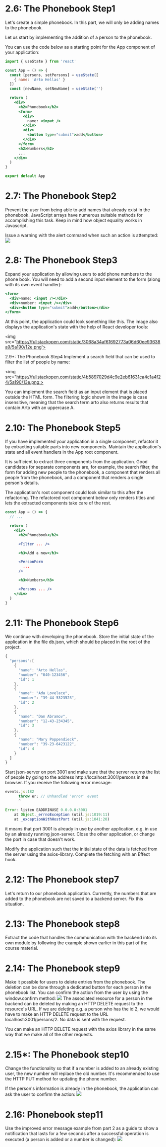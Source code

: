 # 2.6: The Phonebook Step1

Let's create a simple phonebook. In this part, we will only be adding names to the phonebook.

Let us start by implementing the addition of a person to the phonebook.

You can use the code below as a starting point for the App component of your application:

```jsx
import { useState } from 'react'

const App = () => {
  const [persons, setPersons] = useState([
    { name: 'Arto Hellas' }
  ]) 
  const [newName, setNewName] = useState('')

  return (
    <div>
      <h2>Phonebook</h2>
      <form>
        <div>
          name: <input />
        </div>
        <div>
          <button type="submit">add</button>
        </div>
      </form>
      <h2>Numbers</h2>
      ...
    </div>
  )
}

export default App
```
# 2.7: The Phonebook Step2

Prevent the user from being able to add names that already exist in the phonebook. JavaScript arrays have numerous suitable methods for accomplishing this task. Keep in mind how object equality works in Javascript.

Issue a warning with the alert command when such an action is attempted:
<img src='https://fullstackopen.com/static/d5be58590c1460090cb1c87adf201886/5a190/11e.png'>


# 2.8: The Phonebook Step3
Expand your application by allowing users to add phone numbers to the phone book. You will need to add a second input element to the form (along with its own event handler):
```jsx
<form>
  <div>name: <input /></div>
  <div>number: <input /></div>
  <div><button type="submit">add</button></div>
</form>
```
At this point, the application could look something like this. The image also displays the application's state with the help of React developer tools:

<img src="https://fullstackopen.com/static/3068a34af61692773a06d60ee93638a9/5a190/12e.png'>

2.9*: The Phonebook Step4
Implement a search field that can be used to filter the list of people by name:

<img src="https://fullstackopen.com/static/4b5897029d4c9e2eb61631ca4c1a4f24/5a190/13e.png:>

You can implement the search field as an input element that is placed outside the HTML form. The filtering logic shown in the image is case insensitive, meaning that the search term arto also returns results that contain Arto with an uppercase A.

# 2.10: The Phonebook Step5


If you have implemented your application in a single component, refactor it by extracting suitable parts into new components. Maintain the application's state and all event handlers in the App root component.

It is sufficient to extract three components from the application. Good candidates for separate components are, for example, the search filter, the form for adding new people to the phonebook, a component that renders all people from the phonebook, and a component that renders a single person's details.

The application's root component could look similar to this after the refactoring. The refactored root component below only renders titles and lets the extracted components take care of the rest.
```jsx
const App = () => {
  // ...

  return (
    <div>
      <h2>Phonebook</h2>

      <Filter ... />

      <h3>Add a new</h3>

      <PersonForm 
        ...
      />

      <h3>Numbers</h3>

      <Persons ... />
    </div>
  )
}
```
# 2.11: The Phonebook Step6
We continue with developing the phonebook. Store the initial state of the application in the file db.json, which should be placed in the root of the project.
```jsx
{
  "persons":[
    { 
      "name": "Arto Hellas", 
      "number": "040-123456",
      "id": 1
    },
    { 
      "name": "Ada Lovelace", 
      "number": "39-44-5323523",
      "id": 2
    },
    { 
      "name": "Dan Abramov", 
      "number": "12-43-234345",
      "id": 3
    },
    { 
      "name": "Mary Poppendieck", 
      "number": "39-23-6423122",
      "id": 4
    }
  ]
}
```
Start json-server on port 3001 and make sure that the server returns the list of people by going to the address http://localhost:3001/persons in the browser.
If you receive the following error message:
```jsx
events.js:182
      throw er; // Unhandled 'error' event
      ^

Error: listen EADDRINUSE 0.0.0.0:3001
    at Object._errnoException (util.js:1019:11)
    at _exceptionWithHostPort (util.js:1041:20)
```
it means that port 3001 is already in use by another application, e.g. in use by an already running json-server. Close the other application, or change the port in case that doesn't work.

Modify the application such that the initial state of the data is fetched from the server using the axios-library. Complete the fetching with an Effect hook.
# 2.12: The Phonebook step7
Let's return to our phonebook application.
Currently, the numbers that are added to the phonebook are not saved to a backend server. Fix this situation.
# 2.13: The Phonebook step8
Extract the code that handles the communication with the backend into its own module by following the example shown earlier in this part of the course material.
# 2.14: The Phonebook step9
Make it possible for users to delete entries from the phonebook. The deletion can be done through a dedicated button for each person in the phonebook list. You can confirm the action from the user by using the window.confirm method:
<img src='https://fullstackopen.com/static/591ebc9e0e2dc651c0d2877efd763a59/5a190/24e.png'>
The associated resource for a person in the backend can be deleted by making an HTTP DELETE request to the resource's URL. If we are deleting e.g. a person who has the id 2, we would have to make an HTTP DELETE request to the URL localhost:3001/persons/2. No data is sent with the request.

You can make an HTTP DELETE request with the axios library in the same way that we make all of the other requests.
# 2.15*: The Phonebook step10
Change the functionality so that if a number is added to an already existing user, the new number will replace the old number. It's recommended to use the HTTP PUT method for updating the phone number.

If the person's information is already in the phonebook, the application can ask the user to confirm the action:
<img src='https://fullstackopen.com/static/7353398520426bd823cf92202767653f/5a190/16e.png'>

# 2.16: Phonebook step11
Use the improved error message example from part 2 as a guide to show a notification that lasts for a few seconds after a successful operation is executed (a person is added or a number is changed):
<img src='https://fullstackopen.com/static/da9af454f06489ca6e7453150beda738/5a190/27e.png'>
